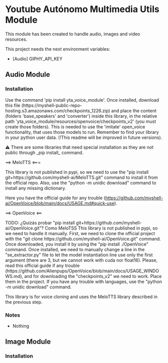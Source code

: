 # Youtube Autónomo Multimedia Utils Module

This module has been created to handle audio, images and video resources.

This project needs the next environment variables:
- [Audio] GIPHY_API_KEY



## Audio Module
### Installation
<p>
Use the command 'pip install yta_voice_module'. Once installed, download this file (https://myshell-public-repo-hosting.s3.amazonaws.com/checkpoints_1226.zip) and place the content (folders 'base_speakers' and 'converter') inside this library, in the relative path 'yta_voice_module/resources/openvoice/checkpoints_v2' (you must create those folders). This is needed to use the 'imitate' open_voice functionality, that uses those models to run. Remember to find your library in your python user data. (!This readme will be improved in future versions).
</p>

<p>⚠ There are some libraries that need special installation as they are not public through _pip install_ command.</p>

==> MeloTTS <===
<p>
This library is not published in pypi, so we need to use the "pip install git+https://github.com/myshell-ai/MeloTTS.git" command to install it from the official repo. Also, use the "python -m unidic download" command to install any missing dictionary.

Here you have the official guide for any trouble (https://github.com/myshell-ai/OpenVoice/blob/main/docs/USAGE.md#quick-use).
</p>

==> OpenVoice <==
<p>
TODO: ¿Quizás probar "pip install git+https://github.com/myshell-ai/OpenVoice.git"? Como MeloTSS
This library is not published in pypi, so we need to handle it manually. First, we need to clone the official project with the "git clone https://github.com/myshell-ai/OpenVoice.git" command. Once downloaded, you install it by using the "pip install ./OpenVoice" command. Once installed, we need to manually change a line in the "se_extractor.py" file to let the model instantiation line use only the first argument (there are 3, but we cannot work with cuda nor float16). Please, read this official guide if any trouble (https://github.com/Alienpups/OpenVoice/blob/main/docs/USAGE_WINDOWS.md), and for downloading the "checkpoints_v2" we need to work. Place them in the project. If you have any trouble with languages, use the "python -m unidic download" command.

This library is for voice cloning and uses the MeloTTS library described in the previous step.
</p>

### Notes
- Nothing

## Image Module
### Installation